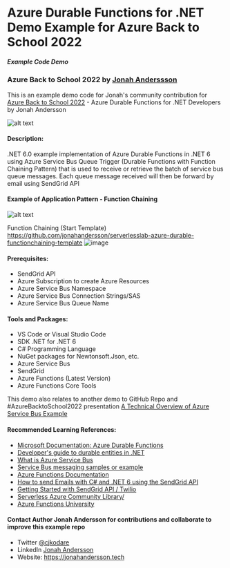 # Azure Durable Functions for .NET  Demo Example for Azure Back to School 2022

##### Example Code Demo
### Azure Back to School 2022 by <a href="https://linkedin.com/in/jonahandersson" target="_blank">Jonah Anderssson</a>

<p>This is an example demo code for Jonah's community contribution for <a href="https://azurebacktoschool.github.io/edge%20case/azure-back-to-school-2022-speakers/" target="_blank">Azure Back to School 2022</a> - Azure Durable Functions for .NET Developers by Jonah Andersson</p>

![alt text](https://jonahsstorage.blob.core.windows.net/jcaphotos/AzureDurableFunctions_AzureBacktoSchool2022_Cover.png)
#### Description:

.NET 6.0 example implementation of Azure Durable Functions in .NET 6 using Azure Service Bus Queue Trigger (Durable Functions with Function Chaining Pattern) that is used to receive or retrieve the batch of service bus queue messages. Each queue message received will then be forward by email using SendGrid API 

#### Example of Application Pattern - Function Chaining 

![alt text](https://jonahsstorage.blob.core.windows.net/jcaphotos/AzureDurableFunctions_FunctionChaininingDotNet.png) 

 Function Chaining (Start Template)  https://github.com/jonahandersson/serverlesslab-azure-durable-functionchaining-template
![image](https://user-images.githubusercontent.com/14919667/188448265-5ac63c28-3613-4208-ba9d-e37c90e8d6af.png)

#### Prerequisites:

- SendGrid API 
- Azure Subscription to create Azure Resources
- Azure Service Bus Namespace 
- Azure Service Bus Connection Strings/SAS
- Azure Service Bus Queue Name

#### Tools and Packages: 

- VS Code or Visual Studio Code
- SDK .NET for .NET 6
- C# Programming Language
- NuGet packages for Newtonsoft.Json, etc.
- Azure Service Bus 
- SendGrid 
- Azure Functions (Latest Version) 
- Azure Functions Core Tools 

This demo also relates to another demo to GitHub Repo and #AzureBacktoSchool2022 presentation <a href="https://github.com/jonahandersson/azurebacktoschool2022-azure-service-bus-dotnet" target="_blank">A Technical Overview of Azure Service Bus Example</a>


#### Recommended Learning References:

- <a href="https://docs.microsoft.com/en-us/azure/azure-functions/durable/durable-functions-overview?tabs=csharp?WT.mc_id=AZ-MVP-5004251">Microsoft Documentation: Azure Durable Functions</a>
- <a href="https://docs.microsoft.com/en-us/azure/azure-functions/durable/durable-functions-dotnet-entities?WT.mc_id=AZ-MVP-5004251">Developer's guide to durable entities in .NET</a>
- <a href="https://docs.microsoft.com/en-us/azure/service-bus-messaging/service-bus-messaging-overview?WT.mc_id=AZ-MVP-5004251" target="_blank">What is Azure Service Bus</a>
- <a href="https://docs.microsoft.com/en-us/azure/service-bus-messaging/service-bus-samples">Service Bus messaging samples or example</a>
- <a href="https://docs.microsoft.com/en-us/azure/azure-functions/?WT.mc_id=AZ-MVP-5004251" target="_blank">Azure Functions Documentation</a>
- <a href="https://www.twilio.com/blog/send-emails-using-the-sendgrid-api-with-dotnetnet-6-and-csharp" target="_blank">How to send Emails with C# and .NET 6 using the SendGrid API</a>
- <a href="https://docs.sendgrid.com/for-developers/sending-email/api-getting-started" target="_blank">Getting Started with SendGrid API / Twilio</a>
- <a href="https://www.serverlesslibrary.net/">Serverless Azure Community Library/</a>
- <a href="https://bit.ly/az-func-uni" >Azure Functions University</a> 

#### Contact Author Jonah Andersson for contributions and collaborate to improve this example repo

- Twitter <a href="https://www.twitter.com/cjkodare" target="_blank">@cjkodare</a>
- LinkedIn <a href="https://www.linkedin.com/in/jonahandersson" target="_blank">Jonah Andersson</a>
- Website: https://jonahandersson.tech

